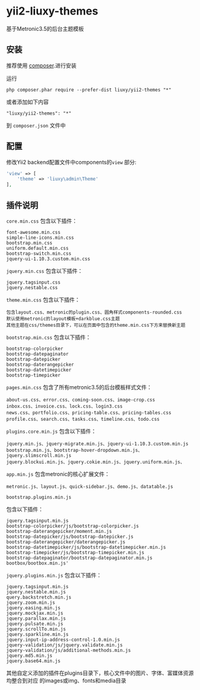 # yii2-liuxy-themes
基于Metronic3.5的后台主题模板

安装
------------

推荐使用 [composer](http://getcomposer.org/download/).进行安装

运行

```
php composer.phar require --prefer-dist liuxy/yii2-themes "*"
```

或者添加如下内容

```
"liuxy/yii2-themes": "*"
```

到 `composer.json` 文件中

配置
-------------

修改Yii2 backend配置文件中components的`view` 部分:

```php
'view' => [
    'theme' => 'liuxy\admin\Theme'
],
```

插件说明
-------------
`core.min.css`
包含以下插件：

```
font-awesome.min.css
simple-line-icons.min.css
bootstrap.min.css
uniform.default.min.css
bootstrap-switch.min.css
jquery-ui-1.10.3.custom.min.css
```

`jquery.min.css`
包含以下插件：

```
jquery.tagsinput.css
jquery.nestable.css
```

`theme.min.css`
包含以下插件：

```
包含layout.css、metronic的plugin.css、圆角样式components-rounded.css
默认使用metronic的layout模板+darkblue.css主题
其他主题在css/themes目录下，可以在页面中包含的theme.min.css下方来替换新主题
```

`bootstrap.min.css`
包含以下插件：

```
bootstrap-colorpicker
bootstrap-datepaginator
bootstrap-datepicker
bootstrap-daterangepicker
bootstrap-datetimepicker
bootstrap-timepicker
```

`pages.min.css`
包含了所有metronic3.5的后台模板样式文件：

```
about-us.css、error.css、coming-soon.css、image-crop.css
inbox.css、invoice.css、lock.css、login3.css
news.css、portfolio.css、pricing-table.css、pricing-tables.css
profile.css、search.css、tasks.css、timeline.css、todo.css

```


`plugins.core.min.js`
包含以下插件：

```
jquery.min.js、jquery-migrate.min.js、jquery-ui-1.10.3.custom.min.js
bootstrap.min.js、bootstrap-hover-dropdown.min.js、jquery.slimscroll.min.js
jquery.blockui.min.js、jquery.cokie.min.js、jquery.uniform.min.js、

```

`app.min.js`
包含metronic的核心扩展文件：

```
metronic.js、layout.js、quick-sidebar.js、demo.js、datatable.js

```

`bootstrap.plugins.min.js`

包含以下插件：
```
jquery.tagsinput.min.js
bootstrap-colorpicker/js/bootstrap-colorpicker.js
bootstrap-daterangepicker/moment.min.js
bootstrap-datepicker/js/bootstrap-datepicker.js
bootstrap-daterangepicker/daterangepicker.js
bootstrap-datetimepicker/js/bootstrap-datetimepicker.min.js
bootstrap-timepicker/js/bootstrap-timepicker.min.js
bootstrap-datepaginator/bootstrap-datepaginator.min.js
bootbox/bootbox.min.js'
```


`jquery.plugins.min.js`
包含以下插件：
```
jquery.tagsinput.min.js
jquery.nestable.min.js
query.backstretch.min.js
jquery.zoom.min.js
jquery.easing.min.js
jquery.mockjax.min.js
jquery.parallax.min.js
jquery.pulsate.min.js
jquery.scrollTo.min.js
jquery.sparkline.min.js
jquery.input-ip-address-control-1.0.min.js
jquery-validation/js/jquery.validate.min.js
jquery-validation/js/additional-methods.min.js
jquery.md5.min.js
jquery.base64.min.js
```

其他自定义添加的插件在plugins目录下，核心文件中的图片、字体、富媒体资源均整合到对应
的images或img、fonts和media目录